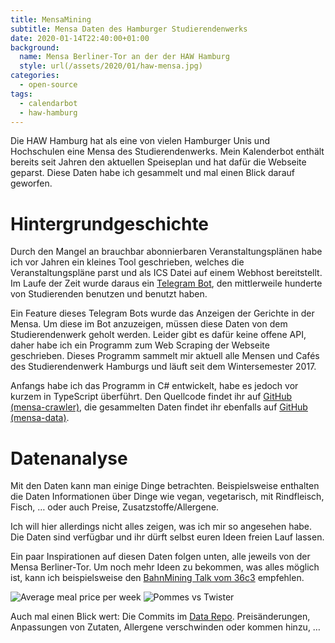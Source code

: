 ```yaml
---
title: MensaMining
subtitle: Mensa Daten des Hamburger Studierendenwerks
date: 2020-01-14T22:40:00+01:00
background:
  name: Mensa Berliner-Tor an der der HAW Hamburg
  style: url(/assets/2020/01/haw-mensa.jpg)
categories:
  - open-source
tags:
  - calendarbot
  - haw-hamburg
---
```

Die HAW Hamburg hat als eine von vielen Hamburger Unis und Hochschulen eine Mensa des Studierendenwerks.
Mein Kalenderbot enthält bereits seit Jahren den aktuellen Speiseplan und hat dafür die Webseite geparst.
Diese Daten habe ich gesammelt und mal einen Blick darauf geworfen.
<!--more-->

# Hintergrundgeschichte

Durch den Mangel an brauchbar abonnierbaren Veranstaltungsplänen habe ich vor Jahren ein kleines Tool geschrieben, welches die Veranstaltungspläne parst und als ICS Datei auf einem Webhost bereitstellt.
Im Laufe der Zeit wurde daraus ein [Telegram Bot](https://telegram.me/HAWHHCalendarBot), den mittlerweile hunderte von Studierenden benutzen und benutzt haben.

Ein Feature dieses Telegram Bots wurde das Anzeigen der Gerichte in der Mensa.
Um diese im Bot anzuzeigen, müssen diese Daten von dem Studierendenwerk geholt werden.
Leider gibt es dafür keine offene API, daher habe ich ein Programm zum Web Scraping der Webseite geschrieben.
Dieses Programm sammelt mir aktuell alle Mensen und Cafés des Studierendenwerk Hamburgs und läuft seit dem Wintersemester 2017.

Anfangs habe ich das Programm in C# entwickelt, habe es jedoch vor kurzem in TypeScript überführt.
Den Quellcode findet ihr auf [GitHub (mensa-crawler)](https://github.com/HAWHHCalendarBot/mensa-crawler), die gesammelten Daten findet ihr ebenfalls auf [GitHub (mensa-data)](https://github.com/HAWHHCalendarBot/mensa-data).

# Datenanalyse

Mit den Daten kann man einige Dinge betrachten.
Beispielsweise enthalten die Daten Informationen über Dinge wie vegan, vegetarisch, mit Rindfleisch, Fisch, … oder auch Preise, Zusatzstoffe/Allergene.

Ich will hier allerdings nicht alles zeigen, was ich mir so angesehen habe.
Die Daten sind verfügbar und ihr dürft selbst euren Ideen freien Lauf lassen.

Ein paar Inspirationen auf diesen Daten folgen unten, alle jeweils von der Mensa Berliner-Tor.
Um noch mehr Ideen zu bekommen, was alles möglich ist, kann ich beispielsweise den [BahnMining Talk vom 36c3](https://media.ccc.de/v/36c3-10652-bahnmining_-_punktlichkeit_ist_eine_zier) empfehlen.

![Average meal price per week](/assets/2020/01/price.svg)
![Pommes vs Twister](/assets/2020/01/pommes-twister.svg)

Auch mal einen Blick wert: Die Commits im [Data Repo](https://github.com/HAWHHCalendarBot/mensa-data/commits/master). Preisänderungen, Anpassungen von Zutaten, Allergene verschwinden oder kommen hinzu, …
